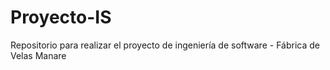# Proyecto-IS
Repositorio para realizar el proyecto de ingeniería de software - Fábrica de Velas Manare

